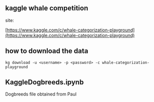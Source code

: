 ## kaggle whale competition
site:

[https://www.kaggle.com/c/whale-categorization-playground](https://www.kaggle.com/c/whale-categorization-playground)

## how to download the data
```
kg download -u <username> -p <password> -c whale-categorization-playground
```

## KaggleDogbreeds.ipynb
Dogbreeds file obtained from Paul
